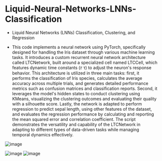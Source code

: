 # Liquid-Neural-Networks-LNNs-Classification

- Liquid Neural Networks (LNNs) Classification, Clustering, and Regression

- This code implements a neural network using PyTorch, specifically designed for handling the Iris dataset through various machine learning tasks. It introduces a custom recurrent neural network architecture called LTCNetwork, built around a specialized cell named LTCCell, which features dynamic time constants (𝜏 τ) to adjust the neuron's response behavior. This architecture is utilized in three main tasks: first, it performs the classification of Iris species, calculates the average accuracy across multiple trials, and generates detailed performance metrics such as confusion matrices and classification reports. Second, it leverages the model's hidden states to conduct clustering using KMeans, visualizing the clustering outcomes and evaluating their quality with a silhouette score. Lastly, the network is adapted to perform regression to predict sepal length, using other features of the dataset, and evaluates the regression performance by calculating and reporting the mean squared error and correlation coefficient. The script demonstrates the versatility and capability of the LTCNetwork in adapting to different types of data-driven tasks while managing temporal dynamics effectively.


![image](https://github.com/user-attachments/assets/c532cbad-32a3-4c77-bc40-5d6df197ef03)

![image](https://github.com/user-attachments/assets/fc386c99-7b11-4f8e-b699-7535cc7dfe8b)
![image](https://github.com/user-attachments/assets/de535e86-fd2a-407c-a2b5-10005e105457)
